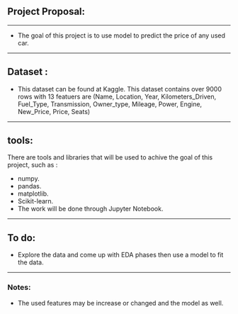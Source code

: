 ## Project Proposal:


---


* The goal of this project is to use model to predict the price of any used car.


---

## Dataset : 

* This dataset can be found at Kaggle. This dataset contains over 9000 rows with 13 featuers are (Name, Location, Year, Kilometers_Driven, Fuel_Type, Transmission, Owner_type, Mileage, Power, Engine, New_Price, Price, Seats)

---

## tools: 

There are tools and libraries that will be used to achive the goal of this project, such as :
* numpy.
* pandas. 
* matplotlib.
* Scikit-learn.
* The work will be done through Jupyter Notebook.

---

## To do:
* Explore the data and come up with EDA phases then use a model to fit the data.

---
### Notes:

* The used features may be increase or changed and the model as well.



